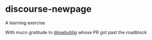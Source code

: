 # discourse-newpage

A learning exercise

With mucn gratitude to [@joebuhlig](https://meta.discourse.org/users/joebuhlig)
whose PR got past the roadblock

